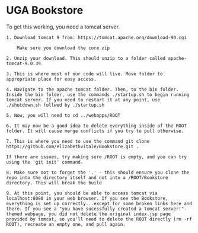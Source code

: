 # UGA Bookstore
To get this working, you need a tomcat server.
	
	1. Download tomcat 9 from: https://tomcat.apache.org/download-90.cgi
	
		Make sure you download the core zip
	
	2. Unzip your download. This should unzip to a folder called apache-tomcat-9.0.39
	
	3. This is where most of our code will live. Move folder to appropriate place for easy access.
	
	4. Navigate to the apache tomcat folder. Then, to the bin folder. Inside the bin folder, use the commands ./startup.sh to begin running tomcat server. If you need to restart it at any point, use ./shutdown.sh follwed by ./startup.sh	
	
	5. Now, you will need to cd ../webapps/ROOT   
	
	6. It may now be a good idea to delete everything inside of the ROOT folder. It will cause merge conflicts if you try to pull otherwise.
	
	7. This is where you need to use the command git clone https://github.com/elizabethvitale/Bookstore.git . 
	
	If there are issues, try making sure /ROOT is empty, and you can try using the 'git init' command.
	
	8. Make sure not to forget the '.' - this should ensure you clone the repo into the directory itself and not into a /ROOT/Bookstore directory. This will break the build 
	
	9. At this point, you should be able to access tomcat via localhost:8080 in your web browser. If you see the Bookstore, everything is set up correctly...except for some broken links here and there. If you see a "you have sucessfully created a tomcat server!"-themed webpage, you did not delete the original index.jsp page provided by tomcat, so you'll need to delete the ROOT directly (rm -rf ROOT), recreate an empty one, and pull again.
